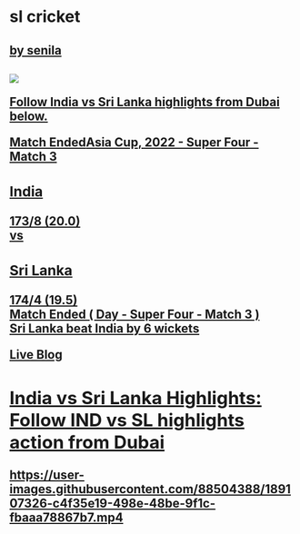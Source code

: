 <h1 color="red">sl cricket</h1> <u>
<h2>by senila <h2>
<img src="https://images.hindustantimes.com/img/2022/09/06/550x309/Emirates-Asia-Cup-Cricket-105_1662488834543_1662488834543_1662489381287_1662489381287.jpg"/>
<p><strong>Follow India vs Sri Lanka highlights from Dubai below.</strong></p>
						<div id="aappend_scorecard"><div class="ie-scorecard"><div class="ie-matchbox"><span class="livebox">Match Ended</span><span class="ie-match">Asia Cup, 2022 - Super Four - Match 3</span></div><div class="ie-citiesbox"><div class="cities-name"><h3>India</h3><span><strong>173/8 (20.0)</strong></span></div><div class="ie-vs">vs</div><div class="cities-name align-right"><h3>Sri Lanka</h3><strong>174/4 (19.5)</strong></div><div class="clear"></div></div><div class="batbowlbox"></div><div class="winbox">Match Ended ( Day  - Super Four - Match 3 ) <br /> Sri Lanka beat India by 6 wickets</div></div></div>
						
</p><aside class="o-story-content__ad"><div id="gpt_ad_IE_ROS_RESP_FOURTH"></div></aside></div><div class="ev-meter-content" ><section class="o-story-content__live"><div class="bloghead"><div class="m-live-blog-title liveblogbg"><span class="m-live-blog-title__label">Live Blog</span></div><h2 class="cmtr-summary t-intro">India vs Sri Lanka Highlights: Follow IND vs SL highlights action from Dubai</h2></div><div id="liveblogstart"></div><div class="live-commentlist-box live_commentlist_container mb25" itemtype="https://schema.org/LiveBlogPosting" itemscope="itemscope"><meta itemprop="headline" content="India vs Sri Lanka Asia Cup 2022 Super 4 Highlights: SL eke out stunning win, beat India by 6 wickets">



https://user-images.githubusercontent.com/88504388/189107326-c4f35e19-498e-48be-9f1c-fbaaa78867b7.mp4

